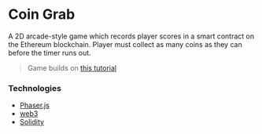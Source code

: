 # Coin Grab

A 2D arcade-style game which records player scores in a smart contract on the Ethereum blockchain. Player must collect as many coins as they can before the timer runs out.

> Game builds on [this tutorial](https://ethereumdevelop.com/ethereum-game-programming/)

### Technologies

- [Phaser.js](https://phaser.io/)
- [web3](https://github.com/ethereum/web3.js/)
- [Solidity](https://github.com/ethereum/solidity)